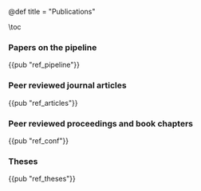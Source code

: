 @def title = "Publications"

\toc

### Papers on the pipeline
{{pub "ref_pipeline"}}
### Peer reviewed journal articles
{{pub "ref_articles"}}

### Peer reviewed proceedings and book chapters
{{pub "ref_conf"}}

### Theses
{{pub "ref_theses"}}

